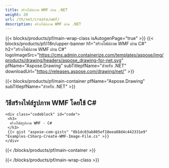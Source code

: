```yaml
---
title: สร้างไฟล์ภาพ WMF ผ่าน .NET
weight: 20
url: /th/net/create/wmf/
description: สร้างไฟล์ภาพ WMF ผ่าน .NET
---
```


{{< blocks/products/pf/main-wrap-class isAutogenPage="true" >}}
{{< blocks/products/pf/i18n/upper-banner h1="สร้างไฟล์ภาพ WMF ผ่าน C#" h2="สร้างไฟล์ภาพ WMF ผ่าน C#" logoImageSrc="https://cms.admin.containerize.com/templates/aspose/img/products/drawing/headers/aspose_drawing-for-net.svg" pfName="Aspose.Drawing" subTitlepfName="สำหรับ .NET" downloadUrl="https://releases.aspose.com/drawing/net/" >}}

{{< blocks/products/pf/main-container pfName="Aspose.Drawing" subTitlepfName="สำหรับ .NET" >}}

<h2>วิธีสร้างไฟล์รูปภาพ WMF โดยใช้ C#</h2>

    <div class="codeblock" id="code">
     <h3>
      สร้างไฟล์รูปภาพ WMF - C#
     </h3>
     {{< gist "aspose-com-gists" "8b1dc03ab805ef18eea88d4c442331e9" "Examples-CSharp-Create-WMF-Image-File.cs" >}}
    </div>

{{< /blocks/products/pf/main-container >}}


{{< /blocks/products/pf/main-wrap-class >}}
